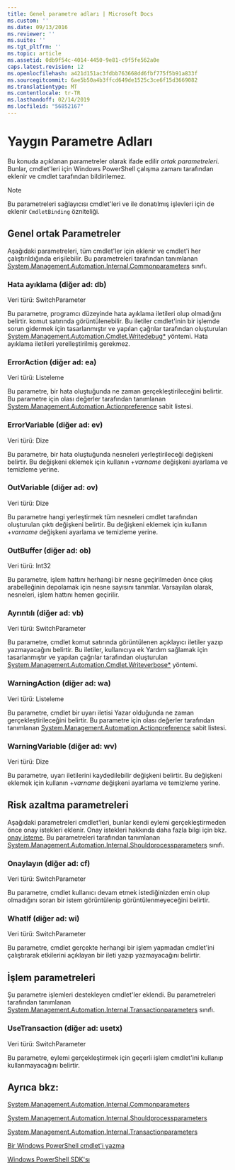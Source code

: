 ```yaml
---
title: Genel parametre adları | Microsoft Docs
ms.custom: ''
ms.date: 09/13/2016
ms.reviewer: ''
ms.suite: ''
ms.tgt_pltfrm: ''
ms.topic: article
ms.assetid: 0db9f54c-4014-4450-9e81-c9f5fe562a0e
caps.latest.revision: 12
ms.openlocfilehash: a421d151ac3fdbb763668dd6fbf775f5b91a833f
ms.sourcegitcommit: 6ae5b50a4b3ffcd649de1525c3ce6f15d3669082
ms.translationtype: MT
ms.contentlocale: tr-TR
ms.lasthandoff: 02/14/2019
ms.locfileid: "56852167"
---
```

# <a name="common-parameter-names"></a>Yaygın Parametre Adları

Bu konuda açıklanan parametreler olarak ifade edilir *ortak parametreleri*. Bunlar, cmdlet'leri için Windows PowerShell çalışma zamanı tarafından eklenir ve cmdlet tarafından bildirilemez.

> [!NOTE]
> Bu parametreleri sağlayıcısı cmdlet'leri ve ile donatılmış işlevleri için de eklenir `CmdletBinding` özniteliği.

## <a name="general-common-parameters"></a>Genel ortak Parametreler

Aşağıdaki parametreleri, tüm cmdlet'ler için eklenir ve cmdlet'i her çalıştırıldığında erişilebilir. Bu parametreleri tarafından tanımlanan [System.Management.Automation.Internal.Commonparameters](/dotnet/api/System.Management.Automation.Internal.CommonParameters) sınıfı.

### <a name="debug-alias-db"></a>Hata ayıklama (diğer ad: db)

Veri türü: SwitchParameter

Bu parametre, programcı düzeyinde hata ayıklama iletileri olup olmadığını belirtir. komut satırında görüntülenebilir. Bu iletiler cmdlet'inin bir işlemde sorun gidermek için tasarlanmıştır ve yapılan çağrılar tarafından oluşturulan [System.Management.Automation.Cmdlet.Writedebug*](/dotnet/api/System.Management.Automation.Cmdlet.WriteDebug) yöntemi. Hata ayıklama iletileri yerelleştirilmiş gerekmez.

### <a name="erroraction-alias-ea"></a>ErrorAction (diğer ad: ea)

Veri türü: Listeleme

Bu parametre, bir hata oluştuğunda ne zaman gerçekleştirileceğini belirtir. Bu parametre için olası değerler tarafından tanımlanan [System.Management.Automation.Actionpreference](/dotnet/api/System.Management.Automation.ActionPreference) sabit listesi.

### <a name="errorvariable-alias-ev"></a>ErrorVariable (diğer ad: ev)

Veri türü: Dize

Bu parametre, bir hata oluştuğunda nesneleri yerleştirileceği değişkeni belirtir. Bu değişkeni eklemek için kullanın +*varname* değişkeni ayarlama ve temizleme yerine.

### <a name="outvariable-alias-ov"></a>OutVariable (diğer ad: ov)

Veri türü: Dize

Bu parametre hangi yerleştirmek tüm nesneleri cmdlet tarafından oluşturulan çıktı değişkeni belirtir. Bu değişkeni eklemek için kullanın +*varname* değişkeni ayarlama ve temizleme yerine.

### <a name="outbuffer-alias-ob"></a>OutBuffer (diğer ad: ob)

Veri türü: Int32

Bu parametre, işlem hattını herhangi bir nesne geçirilmeden önce çıkış arabelleğinin depolamak için nesne sayısını tanımlar. Varsayılan olarak, nesneleri, işlem hattını hemen geçirilir.

### <a name="verbose-alias-vb"></a>Ayrıntılı (diğer ad: vb)

Veri türü: SwitchParameter

Bu parametre, cmdlet komut satırında görüntülenen açıklayıcı iletiler yazıp yazmayacağını belirtir. Bu iletiler, kullanıcıya ek Yardım sağlamak için tasarlanmıştır ve yapılan çağrılar tarafından oluşturulan [System.Management.Automation.Cmdlet.Writeverbose*](/dotnet/api/System.Management.Automation.Cmdlet.WriteVerbose) yöntemi.

### <a name="warningaction-alias-wa"></a>WarningAction (diğer ad: wa)

Veri türü: Listeleme

Bu parametre, cmdlet bir uyarı iletisi Yazar olduğunda ne zaman gerçekleştirileceğini belirtir. Bu parametre için olası değerler tarafından tanımlanan [System.Management.Automation.Actionpreference](/dotnet/api/System.Management.Automation.ActionPreference) sabit listesi.

### <a name="warningvariable-alias-wv"></a>WarningVariable (diğer ad: wv)

Veri türü: Dize

Bu parametre, uyarı iletilerini kaydedilebilir değişkeni belirtir. Bu değişkeni eklemek için kullanın +*varname* değişkeni ayarlama ve temizleme yerine.

## <a name="risk-mitigation-parameters"></a>Risk azaltma parametreleri

Aşağıdaki parametreleri cmdlet'leri, bunlar kendi eylemi gerçekleştirmeden önce onay istekleri eklenir. Onay istekleri hakkında daha fazla bilgi için bkz. [onay isteme](./requesting-confirmation-from-cmdlets.md). Bu parametreleri tarafından tanımlanan [System.Management.Automation.Internal.Shouldprocessparameters](/dotnet/api/System.Management.Automation.Internal.ShouldProcessParameters) sınıfı.

### <a name="confirm-alias-cf"></a>Onaylayın (diğer ad: cf)

Veri türü: SwitchParameter

Bu parametre, cmdlet kullanıcı devam etmek istediğinizden emin olup olmadığını soran bir istem görüntülenip görüntülenmeyeceğini belirtir.

### <a name="whatif-alias-wi"></a>WhatIf (diğer ad: wi)

Veri türü: SwitchParameter

Bu parametre, cmdlet gerçekte herhangi bir işlem yapmadan cmdlet'ini çalıştırarak etkilerini açıklayan bir ileti yazıp yazmayacağını belirtir.

## <a name="transaction-parameters"></a>İşlem parametreleri

Şu parametre işlemleri destekleyen cmdlet'ler eklendi. Bu parametreleri tarafından tanımlanan [System.Management.Automation.Internal.Transactionparameters](/dotnet/api/System.Management.Automation.Internal.TransactionParameters) sınıfı.

### <a name="usetransaction-alias-usetx"></a>UseTransaction (diğer ad: usetx)

Veri türü: SwitchParameter

Bu parametre, eylemi gerçekleştirmek için geçerli işlem cmdlet'ini kullanıp kullanmayacağını belirtir.

## <a name="see-also"></a>Ayrıca bkz:

[System.Management.Automation.Internal.Commonparameters](/dotnet/api/System.Management.Automation.Internal.CommonParameters)

[System.Management.Automation.Internal.Shouldprocessparameters](/dotnet/api/System.Management.Automation.Internal.ShouldProcessParameters)

[System.Management.Automation.Internal.Transactionparameters](/dotnet/api/System.Management.Automation.Internal.TransactionParameters)

[Bir Windows PowerShell cmdlet'i yazma](./writing-a-windows-powershell-cmdlet.md)

[Windows PowerShell SDK'sı](../windows-powershell-reference.md)
